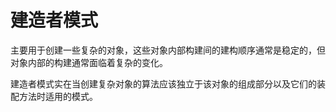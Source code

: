 # 建造者模式

主要用于创建一些复杂的对象，这些对象内部构建间的建构顺序通常是稳定的，但对象内部的构建通常面临着复杂的变化。

建造者模式实在当创建复杂对象的算法应该独立于该对象的组成部分以及它们的装配方法时适用的模式。